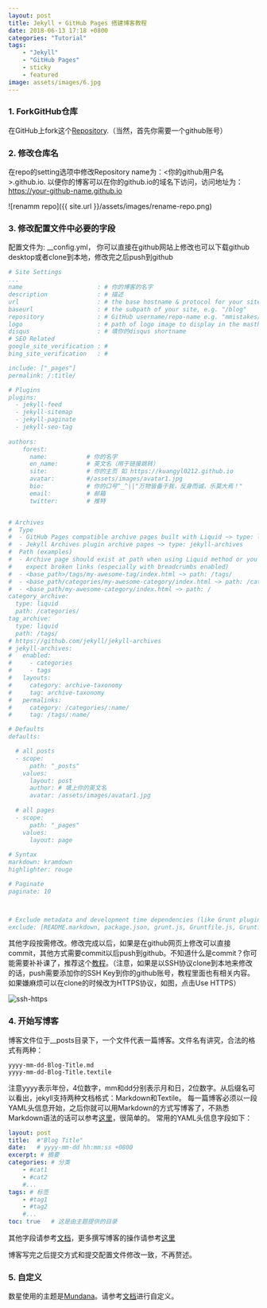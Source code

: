 ```yaml
---
layout: post
title: Jekyll + GitHub Pages 搭建博客教程
date: 2018-06-13 17:18 +0800 
categories: "Tutorial"
tags: 
    - "Jekyll"
    - "GitHub Pages"
    - sticky
    - featured
image: assets/images/6.jpg
---
```



### 1. ForkGitHub仓库

在GitHub上fork这个[Repository][repo-link].（当然，首先你需要一个github账号）

### 2. 修改仓库名

在repo的setting选项中修改Repository name为：<你的github用户名>.github.io. 以便你的博客可以在你的github.io的域名下访问，访问地址为：https://your-github-name.github.io
    
![renamm repo]({{ site.url }}/assets/images/rename-repo.png)

### 3. 修改配置文件中必要的字段
    
配置文件为: __config.yml， 你可以直接在github网站上修改也可以下载github desktop或者clone到本地，修改完之后push到github

```yml
# Site Settings
...
name                     : # 你的博客的名字
description              : # 描述
url                      : # the base hostname & protocol for your site e.g. "https://mmistakes.github.io"
baseurl                  : # the subpath of your site, e.g. "/blog"
repository               : # GitHub username/repo-name e.g. "mmistakes/minimal-mistakes"
logo                     : # path of logo image to display in the masthead, e.g. "/assets/images/88x88.png"
disqus                   : # 填你的disqus shortname
# SEO Related
google_site_verification : # 
bing_site_verification   : #

include: ["_pages"]
permalink: /:title/

# Plugins
plugins: 
  - jekyll-feed
  - jekyll-sitemap
  - jekyll-paginate
  - jekyll-seo-tag
  
authors:
    forest:
      name:           # 你的名字
      en_name:        # 英文名（用于链接跳转）
      site:           # 你的主页 如 https://kuangyl0212.github.io
      avatar:         #/assets/images/avatar1.jpg
      bio:            # 你的口号^_^||"万物皆备于我，反身而诚，乐莫大焉！"
      email:          # 邮箱
      twitter:        # 推特


# Archives
#  Type
#  - GitHub Pages compatible archive pages built with Liquid ~> type: liquid (default)
#  - Jekyll Archives plugin archive pages ~> type: jekyll-archives
#  Path (examples)
#  - Archive page should exist at path when using Liquid method or you can
#    expect broken links (especially with breadcrumbs enabled)
#  - <base_path>/tags/my-awesome-tag/index.html ~> path: /tags/
#  - <base_path/categories/my-awesome-category/index.html ~> path: /categories/
#  - <base_path/my-awesome-category/index.html ~> path: /
category_archive:
  type: liquid
  path: /categories/
tag_archive:
  type: liquid
  path: /tags/
# https://github.com/jekyll/jekyll-archives
# jekyll-archives:
#   enabled:
#     - categories
#     - tags
#   layouts:
#     category: archive-taxonomy
#     tag: archive-taxonomy
#   permalinks:
#     category: /categories/:name/
#     tag: /tags/:name/

# Defaults
defaults:

  # all posts
  - scope:
      path: "_posts"
    values:
      layout: post
      author: # 填上你的英文名
      avatar: /assets/images/avatar1.jpg
      
  # all pages
  - scope:
      path: "_pages"
    values:
      layout: page
      
# Syntax
markdown: kramdown
highlighter: rouge

# Paginate
paginate: 10



# Exclude metadata and development time dependencies (like Grunt plugins)
exclude: [README.markdown, package.json, grunt.js, Gruntfile.js, Gruntfile.coffee, node_modules]
```

其他字段按需修改。修改完成以后，如果是在github网页上修改可以直接commit，其他方式需要commit以后push到github。不知道什么是commit？你可能需要补补课了，推荐这个[教程](https://www.liaoxuefeng.com/wiki/896043488029600)。（注意，如果是以SSH协议clone到本地来修改的话，push需要添加你的SSH Key到你的github账号，教程里面也有相关内容。如果嫌麻烦可以在clone的时候改为HTTPS协议，如图，点击Use HTTPS）

![ssh-https]({{site.url}}/assets/images/ssh-https.png)

### 4. 开始写博客

博客文件位于__posts目录下，一个文件代表一篇博客。文件名有讲究，合法的格式有两种：
```
yyyy-mm-dd-Blog-Title.md
yyyy-mm-dd-Blog-Title.textile
```
注意yyyy表示年份，4位数字，mm和dd分别表示月和日，2位数字。从后缀名可以看出，jekyll支持两种文档格式：Markdown和Textile。
每一篇博客必须以一段YAML头信息开始，之后你就可以用Markdown的方式写博客了，不熟悉Markdown语法的话可以参考[这里](https://markdown.tw)，很简单的。
常用的YAML头信息字段如下：
```yml
layout: post  
title:  #"Blog Title"
date:   # yyyy-mm-dd hh:mm:ss +0800
excerpt: # 摘要
categories: # 分类
    - #cat1
    - #cat2
    #...
tags: # 标签
    - #tag1
    - #tag2
    #...
toc: true   # 这是由主题提供的目录
```
其他字段请参考[文档](http://jekyllcn.com/docs/frontmatter/)，更多撰写博客的操作请参考[这里](http://jekyllcn.com/docs/posts/)

博客写完之后提交方式和提交配置文件修改一致，不再赘述。

### 5. 自定义

数星使用的主题是[Mundana](https://github.com/wowthemesnet/mundana-theme-jekyll)。请参考[文档](https://bootstrapstarter.com/bootstrap-templates/mundana-theme-jekyll/)进行自定义。


[repo-link]: https://github.com/kuangyl0212/kuangyl0212.github.io/fork